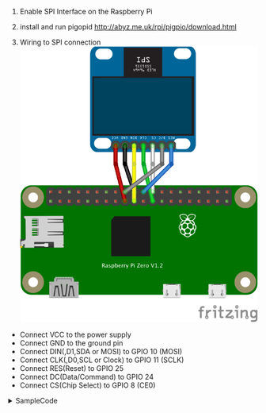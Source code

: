 
1. Enable SPI Interface on the Raspberry Pi
2. install and run pigopid http://abyz.me.uk/rpi/pigpio/download.html

3. Wiring to SPI connection
![Wiring for ssd1331](image/ssd1331.png)


* Connect VCC to the power supply 
* Connect GND to the ground pin
* Connect DIN(,D1,SDA or MOSI) to GPIO 10 (MOSI)
* Connect CLK(,D0,SCL or Clock) to GPIO 11 (SCLK)
* Connect RES(Reset) to GPIO 25
* Connect DC(Data/Command) to GPIO 24
* Connect CS(Chip Select) to GPIO 8 (CE0)

<details><summary>SampleCode</summary><div>

Draw clock with [node-canvas](https://github.com/Automattic/node-canvas)
```ts
import { createCanvas, Canvas } from 'canvas'
import { Ssd1331 } from '@node-pigpio/devices-display'

const sleep = (msec: number): Promise<void> => {
    return new Promise((resolve) => setTimeout(resolve, msec))
}
const drawClock = (canvas: Canvas) => {
    const ctx = canvas.getContext('2d', { pixelFormat: 'RGB16_565' })

    // sample animation from https://developer.mozilla.org/en-US/docs/Web/API/Canvas_API/Tutorial/Basic_animations
    const now = new Date()
    ctx.save()
    ctx.scale(0.4, 0.4)
    ctx.clearRect(0, 0, 150, 150)
    ctx.fillStyle = 'white'
    ctx.fillRect(0, 0, 150, 150)
    ctx.translate(75, 75)
    ctx.scale(0.4, 0.4)
    ctx.rotate(-Math.PI / 2)
    ctx.strokeStyle = 'black'
    ctx.lineWidth = 8
    ctx.lineCap = 'round'

    // Hour marks
    ctx.save()
    for (let i = 0; i < 12; i++) {
        ctx.beginPath()
        ctx.rotate(Math.PI / 6)
        ctx.moveTo(100, 0)
        ctx.lineTo(120, 0)
        ctx.stroke()
    }
    ctx.restore()

    // Minute marks
    ctx.save()
    ctx.lineWidth = 5
    for (let i = 0; i < 60; i++) {
        if (i % 5 !== 0) {
            ctx.beginPath()
            ctx.moveTo(117, 0)
            ctx.lineTo(120, 0)
            ctx.stroke()
        }
        ctx.rotate(Math.PI / 30)
    }
    ctx.restore()

    const sec = now.getSeconds()
    const min = now.getMinutes()
    let hr = now.getHours()
    hr = hr >= 12 ? hr - 12 : hr

    ctx.fillStyle = 'black'

    // write Hours
    ctx.save()
    ctx.rotate(hr * (Math.PI / 6) + (Math.PI / 360) * min + (Math.PI / 21600) * sec)
    ctx.lineWidth = 14
    ctx.beginPath()
    ctx.moveTo(-20, 0)
    ctx.lineTo(80, 0)
    ctx.stroke()
    ctx.restore()

    // write Minutes
    ctx.save()
    ctx.rotate((Math.PI / 30) * min + (Math.PI / 1800) * sec)
    ctx.lineWidth = 10
    ctx.beginPath()
    ctx.moveTo(-28, 0)
    ctx.lineTo(112, 0)
    ctx.stroke()
    ctx.restore()

    // Write seconds
    ctx.save()
    ctx.rotate(sec * Math.PI / 30)
    ctx.strokeStyle = '#D40000'
    ctx.fillStyle = '#D40000'
    ctx.lineWidth = 6
    ctx.beginPath()
    ctx.moveTo(-30, 0)
    ctx.lineTo(83, 0)
    ctx.stroke()
    ctx.beginPath()
    ctx.arc(0, 0, 10, 0, Math.PI * 2, true)
    ctx.fill()
    ctx.beginPath()
    ctx.arc(95, 0, 10, 0, Math.PI * 2, true)
    ctx.stroke()
    ctx.fillStyle = 'rgba(0,0,0,0)'
    ctx.arc(0, 0, 3, 0, Math.PI * 2, true)
    ctx.fill()
    ctx.restore()

    ctx.beginPath()
    ctx.lineWidth = 14
    ctx.strokeStyle = '#325FA2'
    ctx.arc(0, 0, 142, 0, Math.PI * 2, true)
    ctx.stroke()

    ctx.restore()
}

(async () => {
    const ssd1331 = await Ssd1331.openDevice()
    await ssd1331.init()

    process.once('SIGINT', () => {
        (async () => {
            await ssd1331.close()
            process.exit()
        })()
    })

    const canvas = createCanvas(ssd1331.width, ssd1331.height)
    while (true) {
        drawClock(canvas)
        await ssd1331.draw(canvas.toBuffer('raw'))
        await sleep(1000)
    }
})()
```　

</div></details>